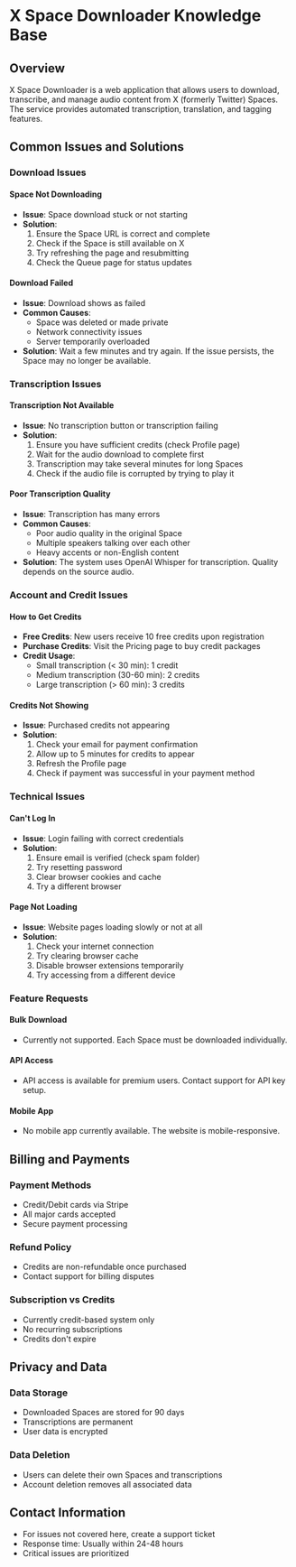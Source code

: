 # X Space Downloader Knowledge Base

## Overview
X Space Downloader is a web application that allows users to download, transcribe, and manage audio content from X (formerly Twitter) Spaces. The service provides automated transcription, translation, and tagging features.

## Common Issues and Solutions

### Download Issues

#### Space Not Downloading
- **Issue**: Space download stuck or not starting
- **Solution**: 
  1. Ensure the Space URL is correct and complete
  2. Check if the Space is still available on X
  3. Try refreshing the page and resubmitting
  4. Check the Queue page for status updates

#### Download Failed
- **Issue**: Download shows as failed
- **Common Causes**:
  - Space was deleted or made private
  - Network connectivity issues
  - Server temporarily overloaded
- **Solution**: Wait a few minutes and try again. If the issue persists, the Space may no longer be available.

### Transcription Issues

#### Transcription Not Available
- **Issue**: No transcription button or transcription failing
- **Solution**:
  1. Ensure you have sufficient credits (check Profile page)
  2. Wait for the audio download to complete first
  3. Transcription may take several minutes for long Spaces
  4. Check if the audio file is corrupted by trying to play it

#### Poor Transcription Quality
- **Issue**: Transcription has many errors
- **Common Causes**:
  - Poor audio quality in the original Space
  - Multiple speakers talking over each other
  - Heavy accents or non-English content
- **Solution**: The system uses OpenAI Whisper for transcription. Quality depends on the source audio.

### Account and Credit Issues

#### How to Get Credits
- **Free Credits**: New users receive 10 free credits upon registration
- **Purchase Credits**: Visit the Pricing page to buy credit packages
- **Credit Usage**:
  - Small transcription (< 30 min): 1 credit
  - Medium transcription (30-60 min): 2 credits
  - Large transcription (> 60 min): 3 credits

#### Credits Not Showing
- **Issue**: Purchased credits not appearing
- **Solution**:
  1. Check your email for payment confirmation
  2. Allow up to 5 minutes for credits to appear
  3. Refresh the Profile page
  4. Check if payment was successful in your payment method

### Technical Issues

#### Can't Log In
- **Issue**: Login failing with correct credentials
- **Solution**:
  1. Ensure email is verified (check spam folder)
  2. Try resetting password
  3. Clear browser cookies and cache
  4. Try a different browser

#### Page Not Loading
- **Issue**: Website pages loading slowly or not at all
- **Solution**:
  1. Check your internet connection
  2. Try clearing browser cache
  3. Disable browser extensions temporarily
  4. Try accessing from a different device

### Feature Requests

#### Bulk Download
- Currently not supported. Each Space must be downloaded individually.

#### API Access
- API access is available for premium users. Contact support for API key setup.

#### Mobile App
- No mobile app currently available. The website is mobile-responsive.

## Billing and Payments

### Payment Methods
- Credit/Debit cards via Stripe
- All major cards accepted
- Secure payment processing

### Refund Policy
- Credits are non-refundable once purchased
- Contact support for billing disputes

### Subscription vs Credits
- Currently credit-based system only
- No recurring subscriptions
- Credits don't expire

## Privacy and Data

### Data Storage
- Downloaded Spaces are stored for 90 days
- Transcriptions are permanent
- User data is encrypted

### Data Deletion
- Users can delete their own Spaces and transcriptions
- Account deletion removes all associated data

## Contact Information
- For issues not covered here, create a support ticket
- Response time: Usually within 24-48 hours
- Critical issues are prioritized